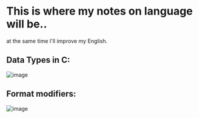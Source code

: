 # This is where my notes on language will be..
at the same time I'll improve my English.

## Data Types in C:
![image](https://github.com/user-attachments/assets/4cdd4069-c607-4a32-8fb6-671d969add5c)

## Format modifiers:
![image](https://github.com/user-attachments/assets/440e8124-bec9-4ae5-94a5-3a81f822562d)
